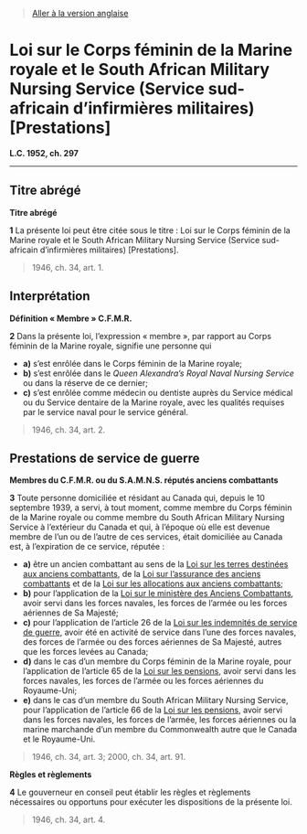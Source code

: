 > [Aller à la version anglaise](/en/Acts/Statutes%20of%20Canada/1952/c.%20297.md)

# Loi sur le Corps féminin de la Marine royale et le South African Military Nursing Service (Service sud-africain d’infirmières militaires) [Prestations]

**L.C. 1952, ch. 297**


----------



## Titre abrégé



**Titre abrégé**

**1** La présente loi peut être citée sous le titre : Loi sur le Corps féminin de la Marine royale et le South African Military Nursing Service (Service sud-africain d’infirmières militaires) [Prestations].
> 1946, ch. 34, art. 1.





## Interprétation



**Définition « Membre » C.F.M.R.**

**2** Dans la présente loi, l’expression « membre », par rapport au Corps féminin de la Marine royale, signifie une personne qui
- **a)** s’est enrôlée dans le Corps féminin de la Marine royale;
- **b)** s’est enrôlée dans le *Queen Alexandra’s Royal Naval Nursing Service* ou dans la réserve de ce dernier;
- **c)** s’est enrôlée comme médecin ou dentiste auprès du Service médical ou du Service dentaire de la Marine royale, avec les qualités requises par le service naval pour le service général.
> 1946, ch. 34, art. 2.





## Prestations de service de guerre



**Membres du C.F.M.R. ou du S.A.M.N.S. réputés anciens combattants**

**3** Toute personne domiciliée et résidant au Canada qui, depuis le 10 septembre 1939, a servi, à tout moment, comme membre du Corps féminin de la Marine royale ou comme membre du South African Military Nursing Service à l’extérieur du Canada et qui, à l’époque où elle est devenue membre de l’un ou de l’autre de ces services, était domiciliée au Canada est, à l’expiration de ce service, réputée :
- **a)** être un ancien combattant au sens de la [Loi sur les terres destinées aux anciens combattants](/fr/Lois/Lois%20du%20Canada/1970/ch.%20V-4.md), de la [Loi sur l’assurance des anciens combattants](/fr/Lois/Lois%20du%20Canada/1970/ch.%20V-3.md) et de la [Loi sur les allocations aux anciens combattants](/fr/Lois/Lois%20révisées%20du%20Canada/W/W-3.md);
- **b)** pour l’application de la [Loi sur le ministère des Anciens Combattants](/fr/Lois/Lois%20révisées%20du%20Canada/V/V-1.md), avoir servi dans les forces navales, les forces de l’armée ou les forces aériennes de Sa Majesté;
- **c)** pour l’application de l’article 26 de la [Loi sur les indemnités de service de guerre](/fr/Lois/Lois%20du%20Canada/1970/ch.%20W-4.md), avoir été en activité de service dans l’une des forces navales, des forces de l’armée ou des forces aériennes de Sa Majesté, autres que les forces levées au Canada;
- **d)** dans le cas d’un membre du Corps féminin de la Marine royale, pour l’application de l’article 65 de la [Loi sur les pensions](/fr/Lois/Lois%20révisées%20du%20Canada/P/P-6.md), avoir servi dans les forces navales, les forces de l’armée ou les forces aériennes du Royaume-Uni;
- **e)** dans le cas d’un membre du South African Military Nursing Service, pour l’application de l’article 66 de la [Loi sur les pensions](/fr/Lois/Lois%20révisées%20du%20Canada/P/P-6.md), avoir servi dans les forces navales, les forces de l’armée, les forces aériennes ou la marine marchande d’un membre du Commonwealth autre que le Canada et le Royaume-Uni.
> 1946, ch. 34, art. 3; 2000, ch. 34, art. 91.





**Règles et règlements**

**4** Le gouverneur en conseil peut établir les règles et règlements nécessaires ou opportuns pour exécuter les dispositions de la présente loi.
> 1946, ch. 34, art. 4.



